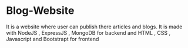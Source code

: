 # Blog-Website
It is a website where user can publish there articles and blogs. It is made with NodeJS , ExpressJS , MongoDB for backend and HTML , CSS , Javascript and Bootstrapt for frontend
